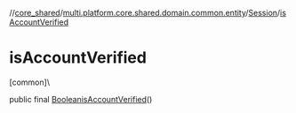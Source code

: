 //[core_shared](../../../index.md)/[multi.platform.core.shared.domain.common.entity](../index.md)/[Session](index.md)/[isAccountVerified](is-account-verified.md)

# isAccountVerified

[common]\

public final [Boolean](https://docs.oracle.com/javase/8/docs/api/java/lang/Boolean.html)[isAccountVerified](is-account-verified.md)()
